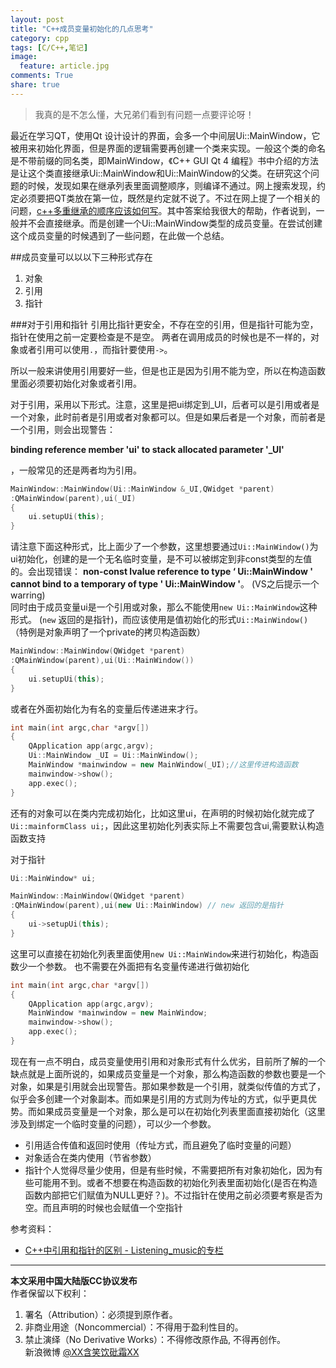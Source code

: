 ```yaml
---
layout: post
title: "C++成员变量初始化的几点思考"
category: cpp
tags: [C/C++,笔记]
image:
  feature: article.jpg
comments: True
share: true
---
```


>我真的是不怎么懂，大兄弟们看到有问题一点要评论呀！

最近在学习QT，使用Qt 设计设计的界面，会多一个中间层Ui::MainWindow，它被用来初始化界面，但是界面的逻辑需要再创建一个类来实现。一般这个类的命名是不带前缀的同名类，即MainWindow，《C++ GUI Qt 4 编程》书中介绍的方法是让这个类直接继承Ui::MainWindow和Ui::MainWindow的父类。在研究这个问题的时候，发现如果在继承列表里面调整顺序，则编译不通过。网上搜索发现，约定必须要把QT类放在第一位，既然是约定就不说了。不过在网上提了一个相关的问题，[c++多重继承的顺序应该如何写](http://segmentfault.com/q/1010000002741153)。其中答案给我很大的帮助，作者说到，一般并不会直接继承。而是创建一个Ui::MainWindow类型的成员变量。在尝试创建这个成员变量的时候遇到了一些问题，在此做一个总结。



##成员变量可以以以下三种形式存在
1. 对象
2. 引用
3. 指针


###对于引用和指针
引用比指针更安全，不存在空的引用，但是指针可能为空，指针在使用之前一定要检查是不是空。
两者在调用成员的时候也是不一样的，对象或者引用可以使用`.`，而指针要使用`->`。


所以一般来讲使用引用要好一些，但是也正是因为引用不能为空，所以在构造函数里面必须要初始化对象或者引用。

对于引用，采用以下形式。注意，这里是把ui绑定到_UI，后者可以是引用或者是一个对象，此时前者是引用或者对象都可以。但是如果后者是一个对象，而前者是一个引用，则会出现警告：

**binding reference member 'ui' to stack allocated parameter '_UI'**

，一般常见的还是两者均为引用。

```cpp
MainWindow::MainWindow(Ui::MainWindow &_UI,QWidget *parent)
:QMainWindow(parent),ui(_UI)
{
    ui.setupUi(this);
}
```

请注意下面这种形式，比上面少了一个参数，这里想要通过`Ui::MainWindow()`为ui初始化，创建的是一个无名临时变量，是不可以被绑定到非const类型的左值的。会出现错误：
**non-const lvalue reference to type ‘
Ui::MainWindow ' cannot bind to a temporary of type '
Ui::MainWindow '**。
(VS之后提示一个warring)  
同时由于成员变量ui是一个引用或对象，那么不能使用`new Ui::MainWindow`这种形式。
(`new` 返回的是指针)，而应该使用是值初始化的形式`Ui::MainWindow()`（特例是对象声明了一个private的拷贝构造函数）

```cpp
MainWindow::MainWindow(QWidget *parent)
:QMainWindow(parent),ui(Ui::MainWindow())
{
    ui.setupUi(this);
}
```


或者在外面初始化为有名的变量后传递进来才行。

```cpp
int main(int argc,char *argv[])
{
    QApplication app(argc,argv);
    Ui::MainWindow _UI = Ui::MainWindow();
    MainWindow *mainwindow = new MainWindow(_UI);//这里传进构造函数
    mainwindow->show();
    app.exec();
}
```

还有的对象可以在类内完成初始化，比如这里ui，在声明的时候初始化就完成了`Ui::mainformClass ui;`，因此这里初始化列表实际上不需要包含ui,需要默认构造函数支持

对于指针
```cpp
Ui::MainWindow* ui;
```

```cpp
MainWindow::MainWindow(QWidget *parent)
:QMainWindow(parent),ui(new Ui::MainWindow) // new 返回的是指针
{
    ui->setupUi(this);
}
```

这里可以直接在初始化列表里面使用`new Ui::MainWindow`来进行初始化，构造函数少一个参数。
也不需要在外面把有名变量传递进行做初始化

```cpp
int main(int argc,char *argv[])
{
    QApplication app(argc,argv);
    MainWindow *mainwindow = new MainWindow;
    mainwindow->show();
    app.exec();
}
```

现在有一点不明白，成员变量使用引用和对象形式有什么优劣，目前所了解的一个缺点就是上面所说的，如果成员变量是一个对象，那么构造函数的参数也要是一个对象，如果是引用就会出现警告。那如果参数是一个引用，就类似传值的方式了，似乎会多创建一个对象副本。而如果是引用的方式则为传址的方式，似乎更具优势。而如果成员变量是一个对象，那么是可以在初始化列表里面直接初始化（这里涉及到绑定一个临时变量的问题），可以少一个参数。

- 引用适合传值和返回时使用（传址方式，而且避免了临时变量的问题）
- 对象适合在类内使用（节省参数）
- 指针个人觉得尽量少使用，但是有些时候，不需要把所有对象初始化，因为有些可能用不到。或者不想要在构造函数的初始化列表里面初始化(是否在构造函数内部把它们赋值为NULL更好？)。不过指针在使用之前必须要考察是否为空。而且声明的时候也会赋值一个空指针



参考资料：

- [C++中引用和指针的区别 - Listening_music的专栏](http://blog.csdn.net/listening_music/article/details/6921608)



-----------------------
**本文采用中国大陆版CC协议发布**  
作者保留以下权利：  
1. 署名（Attribution）：必须提到原作者。  
2. 非商业用途（Noncommercial）：不得用于盈利性目的。  
3. 禁止演绎（No Derivative Works）：不得修改原作品, 不得再创作。   
新浪微博 [@XX含笑饮砒霜XX](http://weibo.com/smilingly1989)
